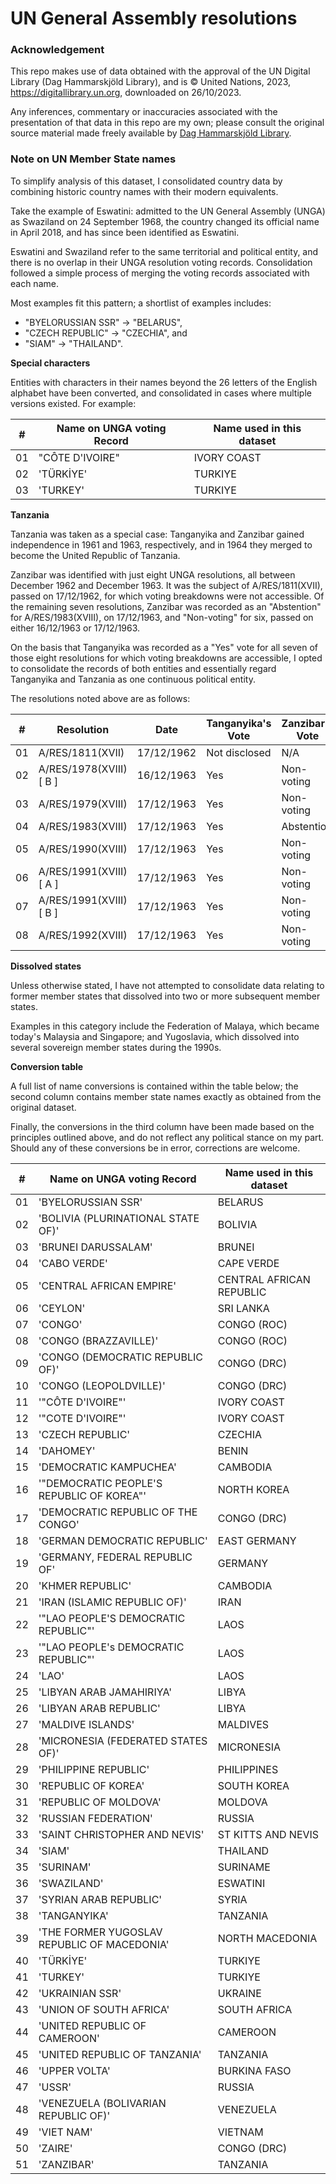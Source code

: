 # UN General Assembly resolutions

### Acknowledgement

This repo makes use of data obtained with the approval of the UN Digital Library (Dag Hammarskjöld Library), and is © United Nations, 2023, https://digitallibrary.un.org, downloaded on 26/10/2023.

Any inferences, commentary or inaccuracies associated with the presentation of that data in this repo are my own; please consult the original source material made freely available by [Dag Hammarskjöld Library](https://digitallibrary.un.org/).

### Note on UN Member State names

To simplify analysis of this dataset, I consolidated country data by combining historic country names with their modern equivalents.

Take the example of Eswatini: admitted to the UN General Assembly (UNGA) as Swaziland on 24 September 1968, the country changed its official name in April 2018, and has since been identified as Eswatini.

Eswatini and Swaziland refer to the same territorial and political entity, and there is no overlap in their UNGA resolution voting records. Consolidation followed a simple process of merging the voting records associated with each name.

Most examples fit this pattern; a shortlist of examples includes:

- "BYELORUSSIAN SSR" -> "BELARUS",
- "CZECH REPUBLIC" -> "CZECHIA", and
- "SIAM" -> "THAILAND".

**Special characters**

Entities with characters in their names beyond the 26 letters of the English alphabet have been converted, and consolidated in cases where multiple versions existed. For example:

| #   | Name on UNGA voting Record | Name used in this dataset |
| --- | -------------------------- | ------------------------- |
| 01  | "CÔTE D\'IVOIRE"           | IVORY COAST               |
| 02  | 'TÜRKİYE'                  | TURKIYE                   |
| 03  | 'TURKEY'                   | TURKIYE                   |

**Tanzania**

Tanzania was taken as a special case: Tanganyika and Zanzibar gained independence in 1961 and 1963, respectively, and in 1964 they merged to become the United Republic of Tanzania.

Zanzibar was identified with just eight UNGA resolutions, all between December 1962 and December 1963. It was the subject of A/RES/1811(XVII), passed on 17/12/1962, for which voting breakdowns were not accessible. Of the remaining seven resolutions, Zanzibar was recorded as an "Abstention" for A/RES/1983(XVIII), on 17/12/1963, and "Non-voting" for six, passed on either 16/12/1963 or 17/12/1963.

On the basis that Tanganyika was recorded as a "Yes" vote for all seven of those eight resolutions for which voting breakdowns are accessible, I opted to consolidate the records of both entities and essentially regard Tanganyika and Tanzania as one continuous political entity.

The resolutions noted above are as follows:

| #   | Resolution             | Date       | Tanganyika's Vote | Zanzibar's Vote |
| --- | ---------------------- | ---------- | ----------------- | --------------- |
| 01  | A/RES/1811(XVII)       | 17/12/1962 | Not disclosed     | N/A             |
| 02  | A/RES/1978(XVIII)[ B ] | 16/12/1963 | Yes               | Non-voting      |
| 03  | A/RES/1979(XVIII)      | 17/12/1963 | Yes               | Non-voting      |
| 04  | A/RES/1983(XVIII)      | 17/12/1963 | Yes               | Abstention      |
| 05  | A/RES/1990(XVIII)      | 17/12/1963 | Yes               | Non-voting      |
| 06  | A/RES/1991(XVIII)[ A ] | 17/12/1963 | Yes               | Non-voting      |
| 07  | A/RES/1991(XVIII)[ B ] | 17/12/1963 | Yes               | Non-voting      |
| 08  | A/RES/1992(XVIII)      | 17/12/1963 | Yes               | Non-voting      |

**Dissolved states**

Unless otherwise stated, I have not attempted to consolidate data relating to former member states that dissolved into two or more subsequent member states.

Examples in this category include the Federation of Malaya, which became today's Malaysia and Singapore; and Yugoslavia, which dissolved into several sovereign member states during the 1990s.

**Conversion table**

A full list of name conversions is contained within the table below; the second column contains member state names exactly as obtained from the original dataset.

Finally, the conversions in the third column have been made based on the principles outlined above, and do not reflect any political stance on my part. Should any of these conversions be in error, corrections are welcome.

| #   | Name on UNGA voting Record                  | Name used in this dataset |
| --- | ------------------------------------------- | ------------------------- |
| 01  | 'BYELORUSSIAN SSR'                          | BELARUS                   |
| 02  | 'BOLIVIA (PLURINATIONAL STATE OF)'          | BOLIVIA                   |
| 03  | 'BRUNEI DARUSSALAM'                         | BRUNEI                    |
| 04  | 'CABO VERDE'                                | CAPE VERDE                |
| 05  | 'CENTRAL AFRICAN EMPIRE'                    | CENTRAL AFRICAN REPUBLIC  |
| 06  | 'CEYLON'                                    | SRI LANKA                 |
| 07  | 'CONGO'                                     | CONGO (ROC)               |
| 08  | 'CONGO (BRAZZAVILLE)'                       | CONGO (ROC)               |
| 09  | 'CONGO (DEMOCRATIC REPUBLIC OF)'            | CONGO (DRC)               |
| 10  | 'CONGO (LEOPOLDVILLE)'                      | CONGO (DRC)               |
| 11  | '"CÔTE D\'IVOIRE"'                          | IVORY COAST               |
| 12  | '"COTE D\'IVOIRE"'                          | IVORY COAST               |
| 13  | 'CZECH REPUBLIC'                            | CZECHIA                   |
| 14  | 'DAHOMEY'                                   | BENIN                     |
| 15  | 'DEMOCRATIC KAMPUCHEA'                      | CAMBODIA                  |
| 16  | '"DEMOCRATIC PEOPLE\'S REPUBLIC OF KOREA"'  | NORTH KOREA               |
| 17  | 'DEMOCRATIC REPUBLIC OF THE CONGO'          | CONGO (DRC)               |
| 18  | 'GERMAN DEMOCRATIC REPUBLIC'                | EAST GERMANY              |
| 19  | 'GERMANY, FEDERAL REPUBLIC OF'              | GERMANY                   |
| 20  | 'KHMER REPUBLIC'                            | CAMBODIA                  |
| 21  | 'IRAN (ISLAMIC REPUBLIC OF)'                | IRAN                      |
| 22  | '"LAO PEOPLE\'S DEMOCRATIC REPUBLIC"'       | LAOS                      |
| 23  | '"LAO PEOPLE\'s DEMOCRATIC REPUBLIC"'       | LAOS                      |
| 24  | 'LAO'                                       | LAOS                      |
| 25  | 'LIBYAN ARAB JAMAHIRIYA'                    | LIBYA                     |
| 26  | 'LIBYAN ARAB REPUBLIC'                      | LIBYA                     |
| 27  | 'MALDIVE ISLANDS'                           | MALDIVES                  |
| 28  | 'MICRONESIA (FEDERATED STATES OF)'          | MICRONESIA                |
| 29  | 'PHILIPPINE REPUBLIC'                       | PHILIPPINES               |
| 30  | 'REPUBLIC OF KOREA'                         | SOUTH KOREA               |
| 31  | 'REPUBLIC OF MOLDOVA'                       | MOLDOVA                   |
| 32  | 'RUSSIAN FEDERATION'                        | RUSSIA                    |
| 33  | 'SAINT CHRISTOPHER AND NEVIS'               | ST KITTS AND NEVIS        |
| 34  | 'SIAM'                                      | THAILAND                  |
| 35  | 'SURINAM'                                   | SURINAME                  |
| 36  | 'SWAZILAND'                                 | ESWATINI                  |
| 37  | 'SYRIAN ARAB REPUBLIC'                      | SYRIA                     |
| 38  | 'TANGANYIKA'                                | TANZANIA                  |
| 39  | 'THE FORMER YUGOSLAV REPUBLIC OF MACEDONIA' | NORTH MACEDONIA           |
| 40  | 'TÜRKİYE'                                   | TURKIYE                   |
| 41  | 'TURKEY'                                    | TURKIYE                   |
| 42  | 'UKRAINIAN SSR'                             | UKRAINE                   |
| 43  | 'UNION OF SOUTH AFRICA'                     | SOUTH AFRICA              |
| 44  | 'UNITED REPUBLIC OF CAMEROON'               | CAMEROON                  |
| 45  | 'UNITED REPUBLIC OF TANZANIA'               | TANZANIA                  |
| 46  | 'UPPER VOLTA'                               | BURKINA FASO              |
| 47  | 'USSR'                                      | RUSSIA                    |
| 48  | 'VENEZUELA (BOLIVARIAN REPUBLIC OF)'        | VENEZUELA                 |
| 49  | 'VIET NAM'                                  | VIETNAM                   |
| 50  | 'ZAIRE'                                     | CONGO (DRC)               |
| 51  | 'ZANZIBAR'                                  | TANZANIA                  |
